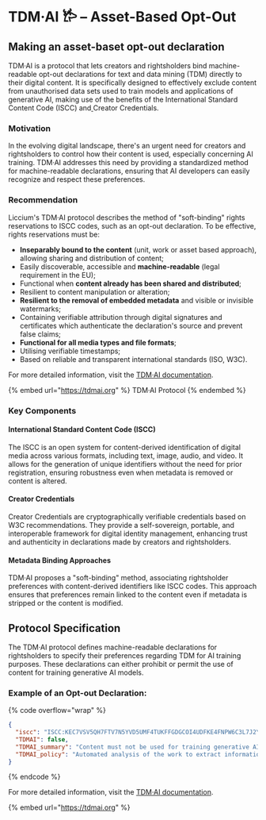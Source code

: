 # TDM·AI 𐂂 – Asset-Based Opt-Out

## Making an asset-baset opt-out declaration

TDM·AI is a protocol that lets creators and rightsholders bind machine-readable opt-out declarations for text and data mining (TDM) directly to their digital content. It is specifically designed to effectively exclude content from unauthorised data sets used to train models and applications of generative AI, making use of the benefits of the International Standard Content Code (ISCC) and[ ](https://docs.creatorcredentials.com/)Creator Credentials.

### Motivation

In the evolving digital landscape, there's an urgent need for creators and rightsholders to control how their content is used, especially concerning AI training. TDM·AI addresses this need by providing a standardized method for machine-readable declarations, ensuring that AI developers can easily recognize and respect these preferences.

### Recommendation

Liccium's TDM·AI protocol describes the method of "soft-binding" rights reservations to ISCC codes, such as an opt-out declaration. To be effective, rights reservations must be:

* **Inseparably bound to the content** (unit, work or asset based approach), allowing sharing and distribution of content;
* Easily discoverable, accessible and **machine-readable** (legal requirement in the EU);
* Functional when **content already has been shared and distributed**;
* Resilient to content manipulation or alteration;
* **Resilient to the removal of embedded metadata** and visible or invisible watermarks;
* Containing verifiable attribution through digital signatures and certificates which authenticate the declaration's source and prevent false claims;
* **Functional for all media types and file formats**;
* Utilising verifiable timestamps;
* Based on reliable and transparent international standards (ISO, W3C).

For more detailed information, visit the [TDM·AI documentation](https://docs.tdmai.org/).

{% embed url="https://tdmai.org" %}
TDM·AI Protocol
{% endembed %}

### Key Components

#### International Standard Content Code (ISCC)

The ISCC is an open system for content-derived identification of digital media across various formats, including text, image, audio, and video. It allows for the generation of unique identifiers without the need for prior registration, ensuring robustness even when metadata is removed or content is altered.

#### Creator Credentials

Creator Credentials are cryptographically verifiable credentials based on W3C recommendations. They provide a self-sovereign, portable, and interoperable framework for digital identity management, enhancing trust and authenticity in declarations made by creators and rightsholders.

#### Metadata Binding Approaches

TDM·AI proposes a "soft-binding" method, associating rightsholder preferences with content-derived identifiers like ISCC codes. This approach ensures that preferences remain linked to the content even if metadata is stripped or the content is modified.

## Protocol Specification

The TDM·AI protocol defines machine-readable declarations for rightsholders to specify their preferences regarding TDM for AI training purposes. These declarations can either prohibit or permit the use of content for training generative AI models.

### **Example of an Opt-out Declaration:**

{% code overflow="wrap" %}
```json
{
  "iscc": "ISCC:KEC7VSV5QH7FTV7N5YVD5UMF4TUKFFGDGCOI4UDFKE4FNPW6C3L7J2Y",
  "TDMAI": false,
  "TDMAI_summary": "Content must not be used for training generative AI.",
  "TDMAI_policy": "Automated analysis of the work to extract information from it, especially about patterns, trends, and correlations for the purpose of training models and applications of generative AI, is reserved. Text and Data Mining (TDM) is permitted for general-purpose AI systems that do not generate synthetic audio, image, video, or text content and for scientific research purposes or for temporary acts of reproduction as provided for in Article 5(1) of Directive 2001/29/EC."
}
```
{% endcode %}

For more detailed information, visit the [TDM·AI documentation](https://docs.tdmai.org/).

{% embed url="https://tdmai.org" %}
